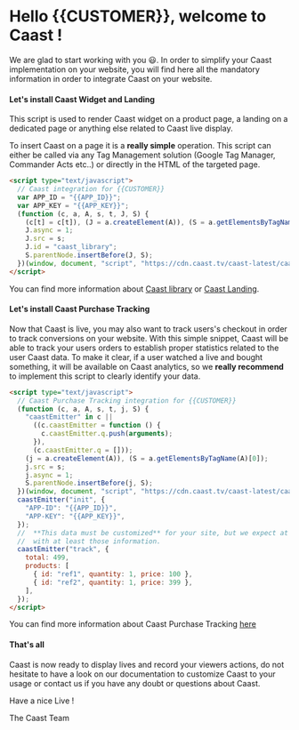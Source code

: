 # Hello {{CUSTOMER}}, welcome to Caast ! <!-- {docsify-ignore-all} -->

We are glad to start working with you 😃. In order to simplify your Caast implementation on your website, you will find here all the mandatory information in order to integrate Caast on your website.

#### Let's install Caast Widget and Landing

This script is used to render Caast widget on a product page, a landing on a dedicated page or anything else related to Caast live display.

To insert Caast on a page it is a **really simple** operation. This script can either be called via any Tag Management solution (Google Tag Manager, Commander Acts etc..) or directly in the HTML of the targeted page.

```html
<script type="text/javascript">
  // Caast integration for {{CUSTOMER}}
  var APP_ID = "{{APP_ID}}";
  var APP_KEY = "{{APP_KEY}}";
  (function (c, a, A, s, t, J, S) {
    (c[t] = c[t]), (J = a.createElement(A)), (S = a.getElementsByTagName(A)[0]);
    J.async = 1;
    J.src = s;
    J.id = "caast_library";
    S.parentNode.insertBefore(J, S);
  })(window, document, "script", "https://cdn.caast.tv/caast-latest/caast.js?APP_ID=" + APP_ID + "&APP_KEY=" + APP_KEY, "caast");
</script>
```

You can find more information about [Caast library](library/README.md) or [Caast Landing](library/landing.md).

#### Let's install Caast Purchase Tracking

Now that Caast is live, you may also want to track users's checkout in order to track conversions on your website. With this simple snippet, Caast will be able to track your users orders to establish proper statistics related to the user Caast data. To make it clear, if a user watched a live and bought something, it will be available on Caast analytics, so we **really recommend** to implement this script to clearly identify your data.

```html
<script type="text/javascript">
  // Caast Purchase Tracking integration for {{CUSTOMER}}
  (function (c, a, A, s, t, j, S) {
    "caastEmitter" in c ||
      ((c.caastEmitter = function () {
        c.caastEmitter.q.push(arguments);
      }),
      (c.caastEmitter.q = []));
    (j = a.createElement(A)), (S = a.getElementsByTagName(A)[0]);
    j.src = s;
    j.async = 1;
    S.parentNode.insertBefore(j, S);
  })(window, document, "script", "https://cdn.caast.tv/caast-latest/caastEmitter.js", "caastEmitter");
  caastEmitter("init", {
    "APP-ID": "{{APP_ID}}",
    "APP-KEY": "{{APP_KEY}}",
  });
  //  **This data must be customized** for your site, but we expect at least a total and an array of products
  //  with at least those information.
  caastEmitter("track", {
    total: 499,
    products: [
      { id: "ref1", quantity: 1, price: 100 },
      { id: "ref2", quantity: 1, price: 399 },
    ],
  });
</script>
```

You can find more information about Caast Purchase Tracking [here](emitter/README.md)

#### That's all

Caast is now ready to display lives and record your viewers actions, do not hesitate to have a look on our documentation to customize Caast to your usage or contact us if you have any doubt or questions about Caast.

Have a nice Live !

The Caast Team
